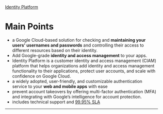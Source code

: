 [Identity Platform](https://cloud.google.com/identity-platform)

# Main Points

-   a Google Cloud-based solution for checking and **maintaining your users' usernames and passwords** and controlling their access to different resources based on their identity.
-   Add Google-grade **identity and access management** to your apps.
-   Identity Platform is a customer identity and access management (CIAM) platform that helps organizations add identity and access management functionality to their applications, protect user accounts, and scale with confidence on Google Cloud.
-   a widely adopted, user-friendly, and customizable authentication service to your **web and mobile apps** with ease
-   prevent account takeovers by offering multi-factor authentication (MFA) and integrating with Google’s intelligence for account protection.
-   includes technical support and [99.95% SLA](https://cloud.google.com/identity-platform/sla)

---
